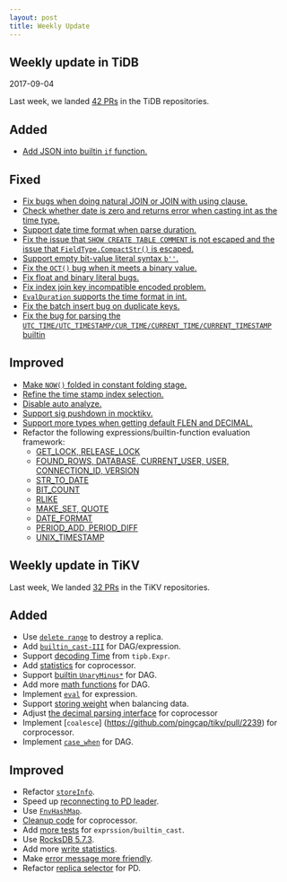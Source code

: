 ```yaml
---
layout: post
title: Weekly Update
---
```


## Weekly update in TiDB

2017-09-04

Last week, we landed [42 PRs](https://github.com/pingcap/tidb/pulls?utf8=%E2%9C%93&q=is%3Apr%20is%3Amerged%20merged%3A2017-08-28..2017-09-03) in the TiDB repositories.

## Added
* [Add JSON into builtin `if` function.](https://github.com/pingcap/tidb/pull/4203)

## Fixed
* [Fix bugs when doing natural JOIN or JOIN with using clause.](https://github.com/pingcap/tidb/pull/4389)
* [Check whether date is zero and returns error when casting int as the time type.](https://github.com/pingcap/tidb/pull/4387)
* [Support date time format when parse duration.](https://github.com/pingcap/tidb/pull/4380)
* [Fix the issue that `SHOW CREATE TABLE COMMENT` is not escaped and the issue that `FieldType.CompactStr()` is escaped.](https://github.com/pingcap/tidb/pull/4372)
* [Support empty bit-value literal syntax `b''`.](https://github.com/pingcap/tidb/pull/4370)
* [Fix the `OCT()` bug when it meets a binary value.](https://github.com/pingcap/tidb/pull/4369)
* [Fix float and binary literal bugs.](https://github.com/pingcap/tidb/pull/4365)
* [Fix index join key incompatible encoded problem.](https://github.com/pingcap/tidb/pull/4363/files)
* [`EvalDuration` supports the time format in int.](https://github.com/pingcap/tidb/pull/4349)
* [Fix the batch insert bug on duplicate keys.](https://github.com/pingcap/tidb/pull/4344)
* [Fix the bug for parsing the `UTC_TIME/UTC_TIMESTAMP/CUR_TIME/CURRENT_TIME/CURRENT_TIMESTAMP` builtin](https://github.com/pingcap/tidb/pull/4306)

## Improved
* [Make `NOW()` folded in constant folding stage.](https://github.com/pingcap/tidb/pull/4385)
* [Refine the time stamp index selection.](https://github.com/pingcap/tidb/pull/4383)
* [Disable auto analyze.](https://github.com/pingcap/tidb/pull/4366)
* [Support sig pushdown in mocktikv.](https://github.com/pingcap/tidb/pull/4364)
* [Support more types when getting default FLEN and DECIMAL.](https://github.com/pingcap/tidb/pull/4236)
* Refactor the following expressions/builtin-function evaluation framework:
  - [GET_LOCK, RELEASE_LOCK](https://github.com/pingcap/tidb/pull/4398)
  - [FOUND_ROWS, DATABASE, CURRENT_USER, USER, CONNECTION_ID, VERSION](https://github.com/pingcap/tidb/pull/4395)
  - [STR_TO_DATE](https://github.com/pingcap/tidb/pull/4357/files)
  - [BIT_COUNT](https://github.com/pingcap/tidb/pull/4332)
  - [RLIKE](https://github.com/pingcap/tidb/pull/4331)
  - [MAKE_SET, QUOTE](https://github.com/pingcap/tidb/pull/4318)
  - [DATE_FORMAT](https://github.com/pingcap/tidb/pull/4312)
  - [PERIOD_ADD, PERIOD_DIFF](https://github.com/pingcap/tidb/pull/4309)
  - [UNIX_TIMESTAMP](https://github.com/pingcap/tidb/pull/4297)

## Weekly update in TiKV

Last week, We landed [32 PRs](https://github.com/search?utf8=%E2%9C%93&q=repo%3Apingcap%2Ftikv+repo%3Apingcap%2Fpd+is%3Apr+is%3Amerged+merged%3A2017-08-27..2017-09-02&type=Issues) in the TiKV repositories.

## Added

* Use [`delete range`](https://github.com/pingcap/tikv/pull/1988) to destroy a replica.
* Add [`builtin_cast-III`](https://github.com/pingcap/tikv/pull/2176) for DAG/expression.
* Support [decoding Time](https://github.com/pingcap/tikv/pull/2199) from `tipb.Expr`.
* Add [statistics](https://github.com/pingcap/tikv/pull/2200) for coprocessor.
* Support [builtin `UnaryMinus*`](https://github.com/pingcap/tikv/pull/2202) for DAG.
* Add more [math functions](https://github.com/pingcap/tikv/pull/2213) for DAG.
* Implement [`eval`](https://github.com/pingcap/tikv/pull/2224) for expression.
* Support [storing weight](https://github.com/pingcap/pd/pull/713) when balancing data.
* Adjust [the decimal parsing interface](https://github.com/pingcap/tikv/pull/2232) for coprocessor
* Implement [`coalesce`] (https://github.com/pingcap/tikv/pull/2239) for corprocessor.
* Implement [`case_when`](https://github.com/pingcap/tikv/pull/2241) for DAG.

## Improved

* Refactor [`storeInfo`](https://github.com/pingcap/pd/pull/712).
* Speed up [reconnecting to PD leader](https://github.com/pingcap/tikv/pull/2207).
* Use [`FnvHashMap`](https://github.com/pingcap/tikv/pull/2211).
* [Cleanup code](https://github.com/pingcap/tikv/pull/2215) for coprocessor.
* Add [more tests](https://github.com/pingcap/tikv/pull/2218) for `exprssion/builtin_cast`.
* Use [RocksDB 5.7.3](https://github.com/pingcap/tikv/pull/2229).
* Add more [write statistics](https://github.com/pingcap/tikv/pull/2233).
* Make [error message more friendly](https://github.com/pingcap/tikv/pull/2235).
* Refactor [replica selector](https://github.com/pingcap/pd/pull/717) for PD.